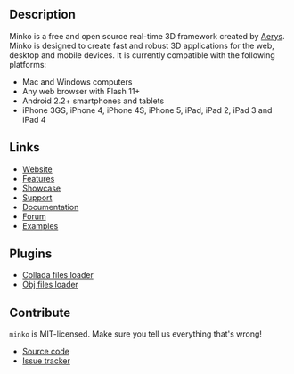 Description
-----------

Minko is a free and open source real-time 3D framework created by [Aerys](http://aerys.in).
Minko is designed to create fast and robust 3D applications for the web, desktop
and mobile devices. It is currently compatible with the following platforms:

* Mac and Windows computers
* Any web browser with Flash 11+
* Android 2.2+ smartphones and tablets
* iPhone 3GS, iPhone 4, iPhone 4S, iPhone 5, iPad, iPad 2, iPad 3 and iPad 4

Links
-----

* [Website](http://minko.io)
* [Features](http://minko.io/features)
* [Showcase](http://minko.io/showcase)
* [Support](http://minko.io/support)
* [Documentation](http://doc.minko.io)
* [Forum](http://forum.minko.io)
* [Examples](https://github.com/aerys/minko-examples)

Plugins
-------

* [Collada files loader](https://github.com/aerys/minko-collada)
* [Obj files loader](https://github.com/aerys/minko-obj)

Contribute
----------

`minko` is MIT-licensed.  Make sure you tell us everything that's wrong!

* [Source code](https://github.com/aerys/minko)
* [Issue tracker](https://github.com/aerys/minko/issues)

